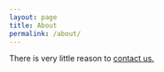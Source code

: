 ```yaml
---
layout: page
title: About
permalink: /about/
---
```


There is very little reason to [contact us.](mailto:kalevi.niilekse@gmail.com)
